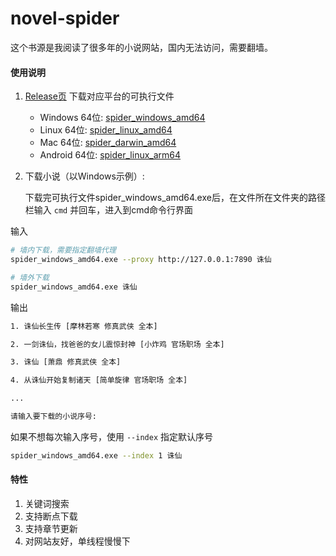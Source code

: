 # novel-spider

这个书源是我阅读了很多年的小说网站，国内无法访问，需要翻墙。

#### 使用说明

1. [Release页](https://github.com/cooolr/novel-spider/releases/tag/v1.3) 下载对应平台的可执行文件
    - Windows 64位: [spider_windows_amd64](https://github.com/cooolr/novel-spider/releases/download/v1.3/spider_windows_amd64.exe)
    - Linux 64位: [spider_linux_amd64](https://github.com/cooolr/novel-spider/releases/download/v1.3/spider_linux_amd64)
    - Mac 64位: [spider_darwin_amd64](https://github.com/cooolr/novel-spider/releases/download/v1.3/spider_darwin_amd64)
    - Android 64位: [spider_linux_arm64](https://github.com/cooolr/novel-spider/releases/download/v1.3/spider_linux_arm64)

2. 下载小说（以Windows示例）:

    下载完可执行文件spider_windows_amd64.exe后，在文件所在文件夹的路径栏输入 `cmd` 并回车，进入到cmd命令行界面

输入
``` bash
# 墙内下载，需要指定翻墙代理
spider_windows_amd64.exe --proxy http://127.0.0.1:7890 诛仙

# 墙外下载
spider_windows_amd64.exe 诛仙
```

输出
``` bash
1. 诛仙长生传 [摩林若寒 修真武侠 全本]

2. 一剑诛仙，找爸爸的女儿震惊封神 [小炸鸡 官场职场 全本]

3. 诛仙 [萧鼎 修真武侠 全本]

4. 从诛仙开始复制诸天 [简单旋律 官场职场 全本]

...

请输入要下载的小说序号: 
```

如果不想每次输入序号，使用 `--index` 指定默认序号
``` bash
spider_windows_amd64.exe --index 1 诛仙
```

#### 特性

1. 关键词搜索
2. 支持断点下载
3. 支持章节更新
4. 对网站友好，单线程慢慢下
